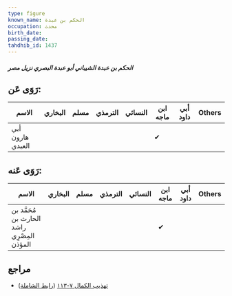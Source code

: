 ```yaml
---
type: figure
known_name: الحكم بن عبدة
occupation: محدث
birth_date:
passing_date:
tahdhib_id: 1437
---
```

##### الحكم بن عبدة الشيباني أبو عبدة البصري نزيل مصر

## رَوَى عَن:
| الاسم            | البخاري | مسلم | الترمذي | النسائي | ابن ماجه | أبي داود | Others |
| ---------------- | ------- | ---- | ------- | ------- | -------- | -------- | ------ |
| أبي هارون العبدي |         |      |         |         | ✔        |          |        |
## رَوَى عَنه:
| الاسم                                       | البخاري | مسلم | الترمذي | النسائي | ابن ماجه | أبي داود | Others |
| ------------------------------------------- | ------- | ---- | ------- | ------- | -------- | -------- | ------ |
| مُحَمَّد بن الحارث بن راشد المِصْرِي المؤذن |         |      |         |         | ✔        |          |        |
## مراجع
- [تهذيب الكمال ٧-١١٣](obsidian://open?vault=Tahdhib-al-Kamal&file=Figures/١٤٣٧-الحكم%20بن%20عبدة%20الشيباني%20أبو%20عبدة%20البصري%20نزيل%20مصر) ([رابط الشاملة](https://shamela.ws/book/3722/3335))